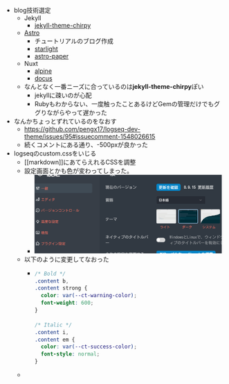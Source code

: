 - blog技術選定
	- Jekyll
		- [jekyll-theme-chirpy](https://github.com/cotes2020/jekyll-theme-chirpy)
	- [Astro](https://docs.astro.build/ja/tutorial/0-introduction/)
		- チュートリアルのブログ作成
		- [starlight](https://github.com/withastro/starlight)
		- [astro-paper](https://github.com/satnaing/astro-paper)
	- Nuxt
		- [alpine](https://github.com/nuxt-themes/alpine)
		- [docus](https://github.com/nuxt-themes/docus)
	- なんとなく一番ニーズに合っているのは**jekyll-theme-chirpy**ぽい
		- jekyllに疎いのが心配
		- Rubyもわからない、一度触ったことあるけどGemの管理だけでもググりながらやって遅かった
- なんかちょっとずれているのをなおす
	- https://github.com/pengx17/logseq-dev-theme/issues/95#issuecomment-1548026615
	- 続くコメントにある通り、-500pxが良かった
- logseqのcustom.cssをいじる
	- [[markdown]]にあてらえれるCSSを調整
	- 設定画面とかも色が変わってしまった。
		- ![image.png](../assets/image_1694003912991_0.png)
	- 以下のように変更してなおった
		- ```css
		  /* Bold */
		  .content b,
		  .content strong {
		    color: var(--ct-warning-color);
		    font-weight: 600;
		  }
		  
		  /* Italic */
		  .content i,
		  .content em {
		    color: var(--ct-success-color);
		    font-style: normal;
		  }
		  ```
	-